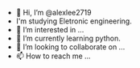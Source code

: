 - 👋 Hi, I’m @alexlee2719
- I'm studying Eletronic engineering.
- 👀 I’m interested in ...
- 🌱 I’m currently learning python.
- 💞️ I’m looking to collaborate on ...
- 📫 How to reach me ...

<!---
alexlee2719/alexlee2719 is a ✨ special ✨ repository because its `README.md` (this file) appears on your GitHub profile.
You can click the Preview link to take a look at your changes.
--->

